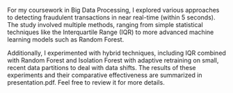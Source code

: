 For my coursework in Big Data Processing, I explored various approaches to detecting fraudulent transactions in near real-time (within 5 seconds). 
The study involved multiple methods, ranging from simple statistical techniques like the Interquartile Range (IQR) to more advanced machine learning models such as Random Forest.

Additionally, I experimented with hybrid techniques, including IQR combined with Random Forest and Isolation Forest with adaptive retraining on small, recent data partitions to deal with data shifts. 
The results of these experiments and their comparative effectiveness are summarized in presentation.pdf. 
Feel free to review it for more details.
